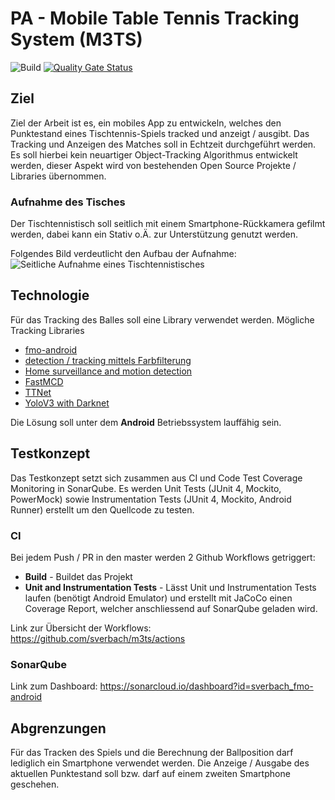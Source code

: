 # PA - Mobile Table Tennis Tracking System (M3TS)
![Build](https://github.com/sverbach/m3ts/workflows/Unit%20and%20Instrumentation%20Tests/badge.svg)
[![Quality Gate Status](https://sonarcloud.io/api/project_badges/measure?project=sverbach_fmo-android&metric=alert_status)](https://sonarcloud.io/dashboard?id=sverbach_fmo-android)

## Ziel
Ziel der Arbeit ist es, ein mobiles App zu entwickeln, welches den Punktestand eines Tischtennis-Spiels tracked und anzeigt / ausgibt. Das Tracking und Anzeigen des Matches soll in Echtzeit durchgeführt werden.
Es soll hierbei kein neuartiger Object-Tracking Algorithmus entwickelt werden, dieser Aspekt wird von bestehenden Open Source Projekte / Libraries übernommen.

### Aufnahme des Tisches
Der Tischtennistisch soll seitlich mit einem Smartphone-Rückkamera gefilmt werden, dabei kann ein Stativ o.Ä. zur Unterstützung genutzt werden. 

Folgendes Bild verdeutlicht den Aufbau der Aufnahme:
![Seitliche Aufnahme eines Tischtennistisches](https://i.ibb.co/kyFCQfZ/M3TS.jpg)

## Technologie
Für das Tracking des Balles soll eine Library verwendet werden.
Mögliche Tracking Libraries 
- [fmo-android](https://github.com/hrabalik/fmo-android "fast moving objects algorithm")
- [detection / tracking mittels Farbfilterung](https://www.pyimagesearch.com/2015/09/14/ball-tracking-with-opencv/)
- [Home surveillance and motion detection](https://www.pyimagesearch.com/2015/06/01/home-surveillance-and-motion-detection-with-the-raspberry-pi-python-and-opencv/)
- [FastMCD](https://github.com/vcg-uvic/fastMCD)
- [TTNet](https://github.com/maudzung/TTNet-Real-time-Analysis-System-for-Table-Tennis-Pytorch)
- [YoloV3 with Darknet](https://pjreddie.com/darknet/yolo/)


Die Lösung soll unter dem **Android** Betriebssystem lauffähig sein.

## Testkonzept
Das Testkonzept setzt sich zusammen aus CI und Code Test Coverage Monitoring in SonarQube.
Es werden Unit Tests (JUnit 4, Mockito, PowerMock) sowie Instrumentation Tests (JUnit 4, Mockito, Android Runner) erstellt um den Quellcode zu testen.

### CI
Bei jedem Push / PR in den master werden 2 Github Workflows getriggert:

- **Build** - Buildet das Projekt
- **Unit and Instrumentation Tests** - Lässt Unit und Instrumentation Tests laufen (benötigt Android Emulator) und erstellt mit JaCoCo einen Coverage Report, welcher anschliessend auf SonarQube geladen wird.

Link zur Übersicht der Workflows: https://github.com/sverbach/m3ts/actions
### SonarQube
Link zum Dashboard: https://sonarcloud.io/dashboard?id=sverbach_fmo-android

## Abgrenzungen
Für das Tracken des Spiels und die Berechnung der Ballposition darf lediglich ein Smartphone verwendet werden.
Die Anzeige / Ausgabe des aktuellen Punktestand soll bzw. darf auf einem zweiten Smartphone geschehen.
